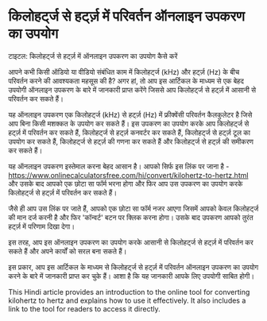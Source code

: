 किलोहर्ट्ज से हर्ट्ज़ में परिवर्तन ऑनलाइन उपकरण का उपयोग
========================================================

टाइटल: किलोहर्ट्ज से हर्ट्ज़ में ऑनलाइन उपकरण का उपयोग कैसे करें

आपने कभी किसी ऑडियो या वीडियो संबंधित काम में किलोहर्ट्ज (kHz) और हर्ट्ज़ (Hz) के बीच परिवर्तन करने की आवश्यकता महसूस की है? अगर हां, तो आप इस आर्टिकल के माध्यम से एक बेहद उपयोगी ऑनलाइन उपकरण के बारे में जानकारी प्राप्त करेंगे जिससे आप किलोहर्ट्ज से हर्ट्ज़ में आसानी से परिवर्तन कर सकते हैं।

यह ऑनलाइन उपकरण एक किलोहर्ट्ज (kHz) से हर्ट्ज़ (Hz) में फ्रीक्वेंसी परिवर्तन कैलकुलेटर है जिसे आप बिना किसी मशक्कत के उपयोग कर सकते हैं। इस उपकरण का उपयोग करके आप किलोहर्ट्ज से हर्ट्ज़ में परिवर्तन कर सकते हैं, किलोहर्ट्ज से हर्ट्ज़ कनवर्टर कर सकते हैं, किलोहर्ट्ज से हर्ट्ज़ टूल का उपयोग कर सकते हैं, किलोहर्ट्ज से हर्ट्ज़ की गणना कर सकते हैं और किलोहर्ट्ज से हर्ट्ज़ की समीकरण कर सकते हैं।

यह ऑनलाइन उपकरण इस्तेमाल करना बेहद आसान है। आपको सिर्फ इस लिंक पर जाना है - <https://www.onlinecalculatorsfree.com/hi/convert/kilohertz-to-hertz.html> और उसके बाद आपको एक छोटा सा फॉर्म भरना होगा और फिर आप उस उपकरण का उपयोग करके किलोहर्ट्ज से हर्ट्ज़ में परिवर्तन कर सकते हैं।

जैसे ही आप उस लिंक पर जाते हैं, आपको एक छोटा सा फॉर्म नजर आएगा जिसमें आपको केवल किलोहर्ट्ज की मान दर्ज करनी है और फिर 'कॉन्वर्ट' बटन पर क्लिक करना होगा। उसके बाद उपकरण आपको तुरंत हर्ट्ज़ में परिणाम दिखा देगा।

इस तरह, आप इस ऑनलाइन उपकरण का उपयोग करके आसानी से किलोहर्ट्ज से हर्ट्ज़ में परिवर्तन कर सकते हैं और अपने कार्यों को सरल बना सकते हैं।

इस प्रकार, आप इस आर्टिकल के माध्यम से किलोहर्ट्ज से हर्ट्ज़ में परिवर्तन ऑनलाइन उपकरण का उपयोग करने के बारे में जानकारी प्राप्त कर चुके हैं। आशा है कि यह जानकारी आपके लिए उपयोगी साबित होगी।

This Hindi article provides an introduction to the online tool for converting kilohertz to hertz and explains how to use it effectively. It also includes a link to the tool for readers to access it directly.